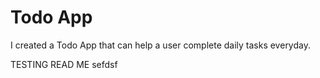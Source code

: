 # Todo App

I created a Todo App that can help a user complete daily tasks everyday.

TESTING READ ME
sefdsf

##
